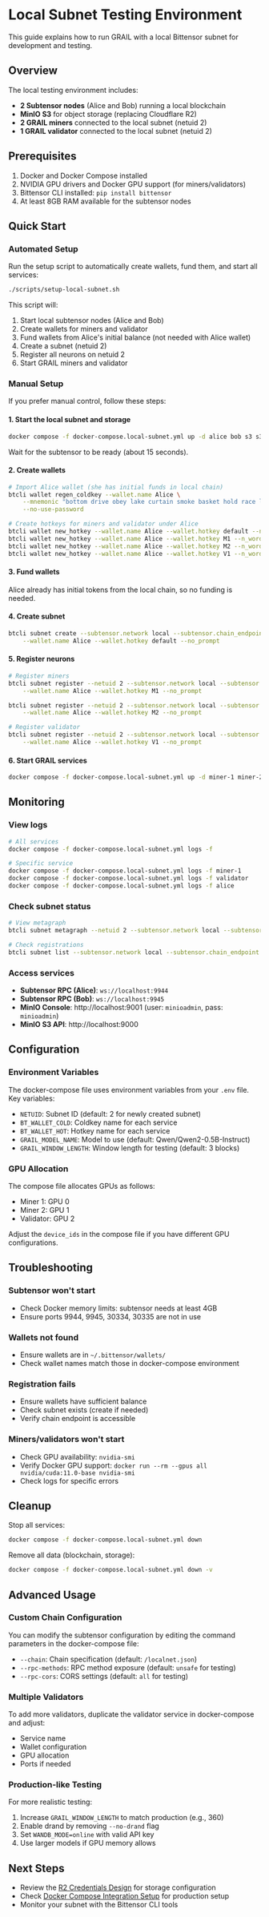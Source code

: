 # Local Subnet Testing Environment

This guide explains how to run GRAIL with a local Bittensor subnet for development and testing.

## Overview

The local testing environment includes:
- **2 Subtensor nodes** (Alice and Bob) running a local blockchain
- **MinIO S3** for object storage (replacing Cloudflare R2)
- **2 GRAIL miners** connected to the local subnet (netuid 2)
- **1 GRAIL validator** connected to the local subnet (netuid 2)

## Prerequisites

1. Docker and Docker Compose installed
2. NVIDIA GPU drivers and Docker GPU support (for miners/validators)
3. Bittensor CLI installed: `pip install bittensor`
4. At least 8GB RAM available for the subtensor nodes

## Quick Start

### Automated Setup

Run the setup script to automatically create wallets, fund them, and start all services:

```bash
./scripts/setup-local-subnet.sh
```

This script will:
1. Start local subtensor nodes (Alice and Bob)
2. Create wallets for miners and validator
3. Fund wallets from Alice's initial balance (not needed with Alice wallet)
4. Create a subnet (netuid 2)
5. Register all neurons on netuid 2
6. Start GRAIL miners and validator

### Manual Setup

If you prefer manual control, follow these steps:

#### 1. Start the local subnet and storage

```bash
docker compose -f docker-compose.local-subnet.yml up -d alice bob s3 s3-setup
```

Wait for the subtensor to be ready (about 15 seconds).

#### 2. Create wallets

```bash
# Import Alice wallet (she has initial funds in local chain)
btcli wallet regen_coldkey --wallet.name Alice \
    --mnemonic "bottom drive obey lake curtain smoke basket hold race lonely fit walk" \
    --no-use-password

# Create hotkeys for miners and validator under Alice
btcli wallet new_hotkey --wallet.name Alice --wallet.hotkey default --n_words 12 --no-use-password
btcli wallet new_hotkey --wallet.name Alice --wallet.hotkey M1 --n_words 12 --no-use-password
btcli wallet new_hotkey --wallet.name Alice --wallet.hotkey M2 --n_words 12 --no-use-password
btcli wallet new_hotkey --wallet.name Alice --wallet.hotkey V1 --n_words 12 --no-use-password
```

#### 3. Fund wallets

Alice already has initial tokens from the local chain, so no funding is needed.

#### 4. Create subnet

```bash
btcli subnet create --subtensor.network local --subtensor.chain_endpoint ws://localhost:9944 \
    --wallet.name Alice --wallet.hotkey default --no_prompt
```

#### 5. Register neurons

```bash
# Register miners
btcli subnet register --netuid 2 --subtensor.network local --subtensor.chain_endpoint ws://localhost:9944 \
    --wallet.name Alice --wallet.hotkey M1 --no_prompt

btcli subnet register --netuid 2 --subtensor.network local --subtensor.chain_endpoint ws://localhost:9944 \
    --wallet.name Alice --wallet.hotkey M2 --no_prompt

# Register validator
btcli subnet register --netuid 2 --subtensor.network local --subtensor.chain_endpoint ws://localhost:9944 \
    --wallet.name Alice --wallet.hotkey V1 --no_prompt
```

#### 6. Start GRAIL services

```bash
docker compose -f docker-compose.local-subnet.yml up -d miner-1 miner-2 validator
```

## Monitoring

### View logs

```bash
# All services
docker compose -f docker-compose.local-subnet.yml logs -f

# Specific service
docker compose -f docker-compose.local-subnet.yml logs -f miner-1
docker compose -f docker-compose.local-subnet.yml logs -f validator
docker compose -f docker-compose.local-subnet.yml logs -f alice
```

### Check subnet status

```bash
# View metagraph
btcli subnet metagraph --netuid 2 --subtensor.network local --subtensor.chain_endpoint ws://localhost:9944

# Check registrations
btcli subnet list --subtensor.network local --subtensor.chain_endpoint ws://localhost:9944
```

### Access services

- **Subtensor RPC (Alice)**: `ws://localhost:9944`
- **Subtensor RPC (Bob)**: `ws://localhost:9945`
- **MinIO Console**: http://localhost:9001 (user: `minioadmin`, pass: `minioadmin`)
- **MinIO S3 API**: http://localhost:9000

## Configuration

### Environment Variables

The docker-compose file uses environment variables from your `.env` file. Key variables:

- `NETUID`: Subnet ID (default: 2 for newly created subnet)
- `BT_WALLET_COLD`: Coldkey name for each service
- `BT_WALLET_HOT`: Hotkey name for each service
- `GRAIL_MODEL_NAME`: Model to use (default: Qwen/Qwen2-0.5B-Instruct)
- `GRAIL_WINDOW_LENGTH`: Window length for testing (default: 3 blocks)

### GPU Allocation

The compose file allocates GPUs as follows:
- Miner 1: GPU 0
- Miner 2: GPU 1
- Validator: GPU 2

Adjust the `device_ids` in the compose file if you have different GPU configurations.

## Troubleshooting

### Subtensor won't start
- Check Docker memory limits: subtensor needs at least 4GB
- Ensure ports 9944, 9945, 30334, 30335 are not in use

### Wallets not found
- Ensure wallets are in `~/.bittensor/wallets/`
- Check wallet names match those in docker-compose environment

### Registration fails
- Ensure wallets have sufficient balance
- Check subnet exists (create if needed)
- Verify chain endpoint is accessible

### Miners/validators won't start
- Check GPU availability: `nvidia-smi`
- Verify Docker GPU support: `docker run --rm --gpus all nvidia/cuda:11.0-base nvidia-smi`
- Check logs for specific errors

## Cleanup

Stop all services:
```bash
docker compose -f docker-compose.local-subnet.yml down
```

Remove all data (blockchain, storage):
```bash
docker compose -f docker-compose.local-subnet.yml down -v
```

## Advanced Usage

### Custom Chain Configuration

You can modify the subtensor configuration by editing the command parameters in the docker-compose file:
- `--chain`: Chain specification (default: `/localnet.json`)
- `--rpc-methods`: RPC method exposure (default: `unsafe` for testing)
- `--rpc-cors`: CORS settings (default: `all` for testing)

### Multiple Validators

To add more validators, duplicate the validator service in docker-compose and adjust:
- Service name
- Wallet configuration
- GPU allocation
- Ports if needed

### Production-like Testing

For more realistic testing:
1. Increase `GRAIL_WINDOW_LENGTH` to match production (e.g., 360)
2. Enable drand by removing `--no-drand` flag
3. Set `WANDB_MODE=online` with valid API key
4. Use larger models if GPU memory allows

## Next Steps

- Review the [R2 Credentials Design](./r2_credentials_design.md) for storage configuration
- Check [Docker Compose Integration Setup](./docker_compose_integration_setup.md) for production setup
- Monitor your subnet with the Bittensor CLI tools